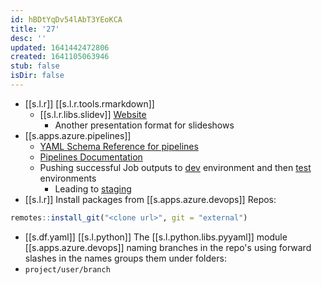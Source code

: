 ```yaml
---
id: hBDtYqDv54lAbT3YEoKCA
title: '27'
desc: ''
updated: 1641442472806
created: 1641105063946
stub: false
isDir: false
---
```


- [[s.l.r]] [[s.l.r.tools.rmarkdown]]
  - [[s.l.r.libs.slidev]] [Website](https://sli.dev/)
    - Another presentation format for slideshows
- [[s.apps.azure.pipelines]]
  - [YAML Schema Reference for pipelines](https://docs.microsoft.com/en-us/azure/devops/pipelines/yaml-schema?tabs=schema%2Cparameter-schema&view=azure-devops)
  - [Pipelines Documentation](https://docs.microsoft.com/en-us/azure/devops/pipelines/?view=azure-devops)
  - Pushing successful Job outputs to [dev](https://docs.microsoft.com/en-us/learn/modules/create-multi-stage-pipeline/4-promote-dev) environment and then [test](https://docs.microsoft.com/en-us/learn/modules/create-multi-stage-pipeline/5-promote-test) environments
    - Leading to [staging](https://docs.microsoft.com/en-us/learn/modules/create-multi-stage-pipeline/6-promote-staging)
- [[s.l.r]] Install packages from [[s.apps.azure.devops]] Repos:

```r
remotes::install_git("<clone url>", git = "external")
```

-  [[s.df.yaml]] [[s.l.python]] The [[s.l.python.libs.pyyaml]] module
      [[s.apps.azure.devops]] naming branches in the repo's using forward slashes in the names groups them under folders:
  - `project/user/branch`


